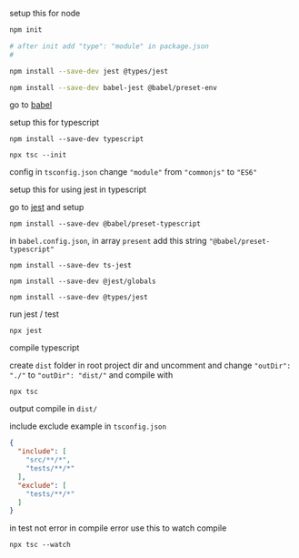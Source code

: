 setup this for node

```bash
npm init

# after init add "type": "module" in package.json
#

npm install --save-dev jest @types/jest

npm install --save-dev babel-jest @babel/preset-env
```

go to [babel](https://babeljs.io/setup#installation)


setup this for typescript

```shell
npm install --save-dev typescript

npx tsc --init
```

config in `tsconfig.json` change `"module"` from `"commonjs"` to `"ES6"`


setup this for using jest in typescript 

go to [jest](https://jestjs.io/docs/getting-started#using-typescript) and setup

```shell
npm install --save-dev @babel/preset-typescript
```

in `babel.config.json`, in array `present` add this string `"@babel/preset-typescript"`

```shell
npm install --save-dev ts-jest

npm install --save-dev @jest/globals

npm install --save-dev @types/jest
```

run jest / test

```shell
npx jest
```

compile typescript

create `dist` folder in root project dir and uncomment and change `"outDir": "./"` to `"outDir": "dist/"` and compile with

```shell
npx tsc
```

output compile in `dist/`

include exclude example in `tsconfig.json`
```json
{
  "include": [
    "src/**/*",
    "tests/**/*"
  ],
  "exclude": [
    "tests/**/*"
  ]
}
```

in test not error in compile error use this to watch compile

```shell
npx tsc --watch
```

